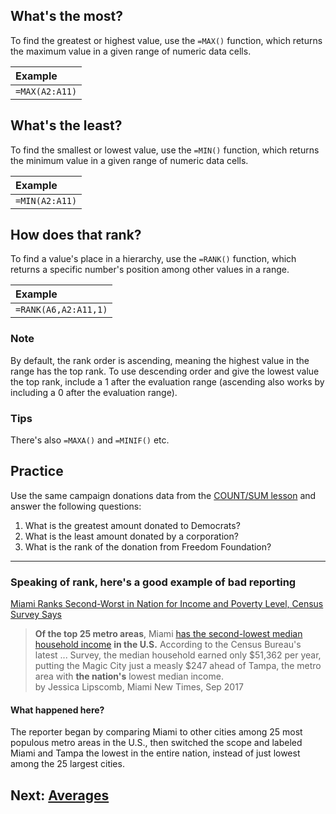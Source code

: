 ## What's the most?
To find the greatest or highest value, use the `=MAX()` function, which returns the maximum value in a given range of numeric data cells.

|Example|
|:--|
|`=MAX(A2:A11)`|

## What's the least?
To find the smallest or lowest value, use the `=MIN()` function, which returns the minimum value in a given range of numeric data cells.

|Example|
|:--|
|`=MIN(A2:A11)`|

## How does that rank?
To find a value's place in a hierarchy, use the `=RANK()` function, which returns a specific number's position among other values in a range.

|Example|
|:--|
|`=RANK(A6,A2:A11,1)`|

### Note
By default, the rank order is ascending, meaning the highest value in the range has the top rank. To use descending order and give the lowest value the top rank, include a 1 after the evaluation range (ascending also works by including a 0 after the evaluation range).

### Tips
There's also `=MAXA()` and `=MINIF()` etc.

## Practice
Use the same campaign donations data from the [COUNT/SUM lesson](01-count-sum.md) and answer the following questions:
1. What is the greatest amount donated to Democrats?
2. What is the least amount donated by a corporation?
3. What is the rank of the donation from Freedom Foundation?

---

### Speaking of rank, here's a good example of bad reporting

[Miami Ranks Second-Worst in Nation for Income and Poverty Level, Census Survey Says](http://www.miaminewtimes.com/news/miami-ranks-second-worst-in-country-for-income-and-poverty-level-census-survey-says-9689540)

>__Of the top 25 metro areas__, Miami [has the second-lowest median household income](https://www.census.gov/newsroom/press-releases/2017/acs-single-year.html?intcmp=s1-acs) __in the U.S.__ According to the Census Bureau's latest ... Survey, the median household earned only $51,362 per year, putting the Magic City just a measly $247 ahead of Tampa, the metro area with __the nation's__ lowest median income.  
by Jessica Lipscomb, Miami New Times, Sep 2017

#### What happened here?
The reporter began by comparing Miami to other cities among 25 most populous metro areas in the U.S., then switched the scope and labeled Miami and Tampa the lowest in the entire nation, instead of just lowest among the 25 largest cities.

## Next: [Averages](../averages/readme.md)
